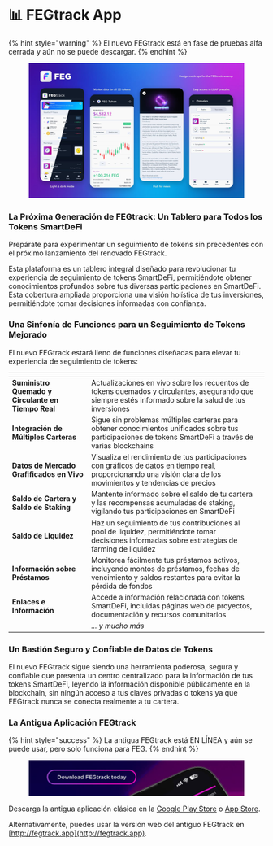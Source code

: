 # 📊 FEGtrack App

{% hint style="warning" %}
El nuevo FEGtrack está en fase de pruebas alfa cerrada y aún no se puede descargar.
{% endhint %}

<figure><img src="../../.gitbook/assets/mockup for new FEGtrack WIP.jpg" alt=""><figcaption></figcaption></figure>

### **La Próxima Generación de FEGtrack: Un Tablero para Todos los Tokens SmartDeFi**

Prepárate para experimentar un seguimiento de tokens sin precedentes con el próximo lanzamiento del renovado FEGtrack.&#x20;

Esta plataforma es un tablero integral diseñado para revolucionar tu experiencia de seguimiento de tokens SmartDeFi, permitiéndote obtener conocimientos profundos sobre tus diversas participaciones en SmartDeFi. Esta cobertura ampliada proporciona una visión holística de tus inversiones, permitiéndote tomar decisiones informadas con confianza.

### **Una Sinfonía de Funciones para un Seguimiento de Tokens Mejorado**

El nuevo FEGtrack estará lleno de funciones diseñadas para elevar tu experiencia de seguimiento de tokens:

<table data-card-size="large" data-column-title-hidden data-view="cards"><thead><tr><th></th><th></th><th data-hidden></th></tr></thead><tbody><tr><td><strong>Suministro Quemado y Circulante en Tiempo Real</strong></td><td>Actualizaciones en vivo sobre los recuentos de tokens quemados y circulantes, asegurando que siempre estés informado sobre la salud de tus inversiones</td><td></td></tr><tr><td><strong>Integración de Múltiples Carteras</strong></td><td>Sigue sin problemas múltiples carteras para obtener conocimientos unificados sobre tus participaciones de tokens SmartDeFi a través de varias blockchains</td><td></td></tr><tr><td><strong>Datos de Mercado Grafificados en Vivo</strong></td><td>Visualiza el rendimiento de tus participaciones con gráficos de datos en tiempo real, proporcionando una visión clara de los movimientos y tendencias de precios</td><td></td></tr><tr><td><strong>Saldo de Cartera y Saldo de Staking</strong></td><td>Mantente informado sobre el saldo de tu cartera y las recompensas acumuladas de staking, vigilando tus participaciones en SmartDeFi</td><td></td></tr><tr><td><strong>Saldo de Liquidez</strong></td><td>Haz un seguimiento de tus contribuciones al pool de liquidez, permitiéndote tomar decisiones informadas sobre estrategias de farming de liquidez</td><td></td></tr><tr><td><strong>Información sobre Préstamos</strong></td><td>Monitorea fácilmente tus préstamos activos, incluyendo montos de préstamos, fechas de vencimiento y saldos restantes para evitar la pérdida de fondos</td><td></td></tr><tr><td><strong>Enlaces e Información</strong></td><td>Accede a información relacionada con tokens SmartDeFi, incluidas páginas web de proyectos, documentación y recursos comunitarios</td><td></td></tr><tr><td></td><td><em>... y mucho más</em></td><td></td></tr></tbody></table>

### **Un Bastión Seguro y Confiable de Datos de Tokens**

El nuevo FEGtrack sigue siendo una herramienta poderosa, segura y confiable que presenta un centro centralizado para la información de tus tokens SmartDeFi, leyendo la información disponible públicamente en la blockchain, sin ningún acceso a tus claves privadas o tokens ya que FEGtrack nunca se conecta realmente a tu cartera.

### La Antigua Aplicación FEGtrack

{% hint style="success" %}
La antigua FEGtrack está EN LÍNEA y aún se puede usar, pero solo funciona para FEG.
{% endhint %}

<figure><img src="../../.gitbook/assets/Screenshot_10.png" alt=""><figcaption></figcaption></figure>

Descarga la antigua aplicación clásica en la [Google Play Store](https://play.google.com/store/apps/details?id=com.fegtrack) o [App Store](https://apps.apple.com/us/app/fegtrack/id1556344859).&#x20;

Alternativamente, puedes usar la versión web del antiguo FEGtrack en [http://fegtrack.app](http://fegtrack.app).